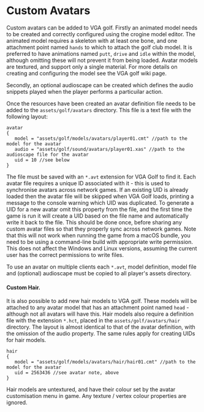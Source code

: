 # Custom Avatars

Custom avatars can be added to VGA golf. Firstly an animated model needs to be created and correctly configured using the crogine model editor. The animated model requires a skeleton with at least one bone, and one attachment point named `hands` to which to attach the golf club model. It is preferred to have animations named `putt`, `drive` and `idle` within the model, although omitting these will not prevent it from being loaded. Avatar models are textured, and support only a single material. For more details on creating and configuring the model see the VGA golf wiki page.

Secondly, an optional audioscape can be created which defines the audio snippets played when the player performs a particuilar action.

Once the resources have been created an avatar definition file needs to be added to the `assets/golf/avatars` directory. This file is a text file with the following layout:

    avatar
    {
       model = "assets/golf/models/avatars/player01.cmt" //path to the model for the avatar
       audio = "assets/golf/sound/avatars/player01.xas" //path to the audioscape file for the avatar
       uid = 10 //see below
    }

The file must be saved with an `*.avt` extension for VGA Golf to find it. Each avatar file requires a unique ID associated with it - this is used to synchronise avatars across network games. If an existing UID is already loaded then the avatar file will be skipped when VGA Golf loads, printing a message to the console warning which UID was duplicated. To generate a UID for a new avatar omit this property from the file, and the first time the game is run it will create a UID based on the file name and automatically write it back to the file. This should be done once, before sharing any custom avatar files so that they properly sync across network games. Note that this will not work when running the game from a macOS bundle, you need to be using a command-line build with appropriate write permission. This does not affect the Windows and Linux versions, assuming the current user has the correct permissions to write files.

To use an avatar on multiple clients each `*.avt`, model definition, model file and (optional) audioscape must be copied to all player's assets directory.


#### Custom Hair.
It is also possible to add new hair models to VGA golf. These models will be attached to any avatar model that has an attachment point named `head` - although not all avatars will have this. Hair models also require a definition file with the extension `*.hct`, placed in the `assets/golf/avatars/hair` directory. The layout is almost identical to that of the avatar definition, with the omission of the audio property. The same rules apply for creating UIDs for hair models.

    hair
    {
       model = "assets/golf/models/avatars/hair/hair01.cmt" //path to the model for the avatar
       uid = 2563436 //see avatar note, above
    }

Hair models are untextured, and have their colour set by the avatar customisation menu in game. Any texture / vertex colour properties are ignored.